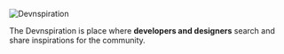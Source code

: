 ![Devnspiration](https://cloud.githubusercontent.com/assets/3299130/23580583/39ede986-00e3-11e7-9a1a-e9732e0bb246.PNG)

The Devnspiration is place where __developers and designers__ search and share inspirations for the community.
